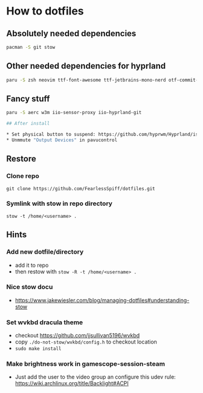 # How to dotfiles

## Absolutely needed dependencies

```bash
pacman -S git stow
```

## Other needed dependencies for hyprland

```bash
paru -S zsh neovim ttf-font-awesome ttf-jetbrains-mono-nerd otf-commit-mono-nerd dante alacritty mc fzf zsh-fzf-plugin-git dunst wofi lazygit  wf-recorder slurp grim hyprland hyprlock hyprpaper hypridle hyprshot waybar xdg-desktop-portal-hyprland blueman pavucontrol github-cli brightnessctl cliphist kanshi pam_mount gnome-browser-connector power-profiles-daemon
```

## Fancy stuff

```bash
paru -S aerc w3m iio-sensor-proxy iio-hyprland-git

## After install

* Set physical button to suspend: https://github.com/hyprwm/Hyprland/issues/2614
* Unmmute "Output Devices" in pavucontrol
```

## Restore

### Clone repo

`git clone https://github.com/FearlessSpiff/dotfiles.git`

### Symlink with stow in repo directory

`stow -t /home/<username> .`

## Hints

### Add new dotfile/directory

* add it to repo
* then restow with `stow -R -t /home/<username> .`

### Nice stow docu

* <https://www.jakewiesler.com/blog/managing-dotfiles#understanding-stow>

### Set wvkbd dracula theme

* checkout <https://github.com/jjsullivan5196/wvkbd>
* copy `./do-not-stow/wvkbd/config.h` to checkout location
* `sudo make install`

### Make brightness work in gamescope-session-steam

* Just add the user to the video group an configure this udev rule: <https://wiki.archlinux.org/title/Backlight#ACPI>
